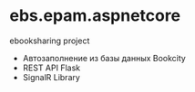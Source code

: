 # ebs.epam.aspnetcore
ebooksharing project
- Автозаполнение из базы данных Bookcity
- REST API Flask
- SignalR Library